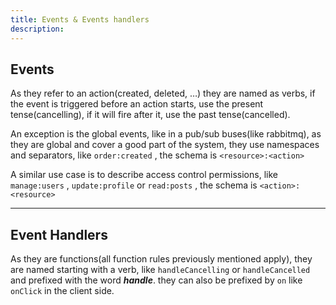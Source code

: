 ```yaml
---
title: Events & Events handlers
description:
---
```


## Events

As they refer to an action(created, deleted, …) they are named as verbs, if the event is triggered before an action starts, use the present tense(cancelling), if it will fire after it, use the past tense(cancelled).

An exception is the global events, like in a pub/sub buses(like rabbitmq), as they are global and cover a good part of the system, they use namespaces and separators, like `order:created` , the schema is `<resource>:<action>`

A similar use case is to describe access control permissions, like `manage:users` , `update:profile` or `read:posts` , the schema is `<action>:<resource>`

---

## Event Handlers

As they are functions(all function rules previously mentioned apply), they are named starting with a verb, like `handleCancelling` or `handleCancelled` and prefixed with the word **_handle_**. they can also be prefixed by `on` like `onClick` in the client side.
